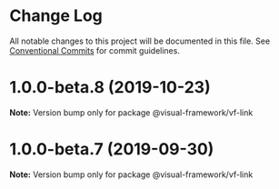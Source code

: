 # Change Log

All notable changes to this project will be documented in this file.
See [Conventional Commits](https://conventionalcommits.org) for commit guidelines.

# 1.0.0-beta.8 (2019-10-23)

**Note:** Version bump only for package @visual-framework/vf-link





# 1.0.0-beta.7 (2019-09-30)

**Note:** Version bump only for package @visual-framework/vf-link
